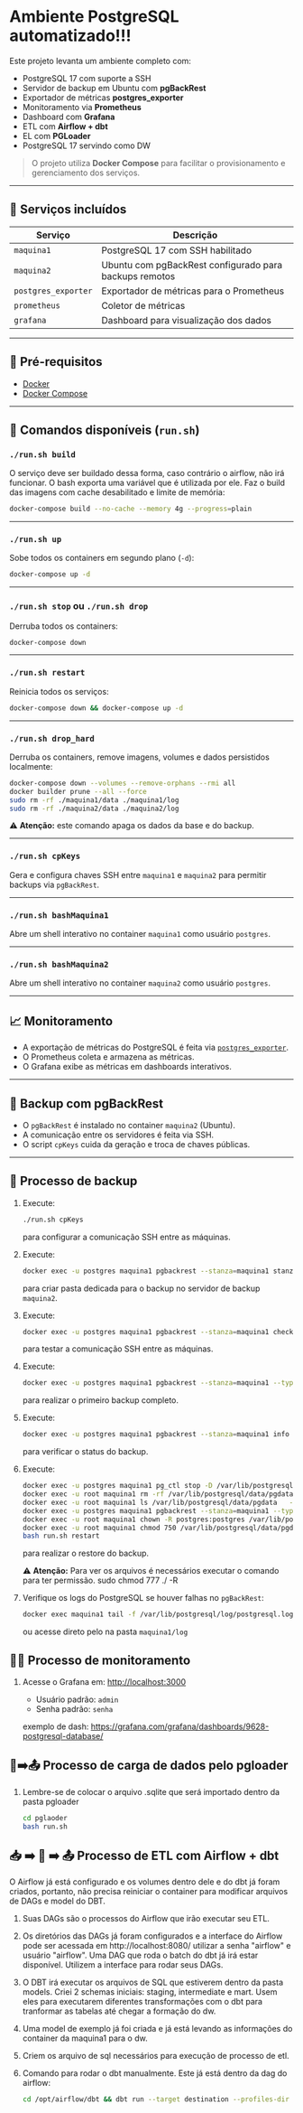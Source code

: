 # Ambiente PostgreSQL automatizado!!!

Este projeto levanta um ambiente completo com:

- PostgreSQL 17 com suporte a SSH
- Servidor de backup em Ubuntu com **pgBackRest**
- Exportador de métricas **postgres_exporter**
- Monitoramento via **Prometheus**
- Dashboard com **Grafana**
- ETL com **Airflow + dbt**
- EL com **PGLoader**
- PostgreSQL 17 servindo como DW

> O projeto utiliza **Docker Compose** para facilitar o provisionamento e gerenciamento dos serviços.

---

## 🚀 Serviços incluídos

| Serviço             | Descrição                                              |
| ------------------- | ------------------------------------------------------ |
| `maquina1`          | PostgreSQL 17 com SSH habilitado                       |
| `maquina2`          | Ubuntu com pgBackRest configurado para backups remotos |
| `postgres_exporter` | Exportador de métricas para o Prometheus               |
| `prometheus`        | Coletor de métricas                                    |
| `grafana`           | Dashboard para visualização dos dados                  |

---

## 📜 Pré-requisitos

- [Docker](https://www.docker.com/)
- [Docker Compose](https://docs.docker.com/compose/)

---

## 🔧 Comandos disponíveis (`run.sh`)

### `./run.sh build`

O serviço deve ser buildado dessa forma, caso contrário o airflow, não irá funcionar. O bash exporta uma variável que é utilizada por ele.
Faz o build das imagens com cache desabilitado e limite de memória:

```bash
docker-compose build --no-cache --memory 4g --progress=plain
```

---

### `./run.sh up`

Sobe todos os containers em segundo plano (`-d`):

```bash
docker-compose up -d
```

---

### `./run.sh stop` ou `./run.sh drop`

Derruba todos os containers:

```bash
docker-compose down
```

---

### `./run.sh restart`

Reinicia todos os serviços:

```bash
docker-compose down && docker-compose up -d
```

---

### `./run.sh drop_hard`

Derruba os containers, remove imagens, volumes e dados persistidos localmente:

```bash
docker-compose down --volumes --remove-orphans --rmi all
docker builder prune --all --force
sudo rm -rf ./maquina1/data ./maquina1/log
sudo rm -rf ./maquina2/data ./maquina2/log
```

⚠️ **Atenção:** este comando apaga os dados da base e do backup.

---

### `./run.sh cpKeys`

Gera e configura chaves SSH entre `maquina1` e `maquina2` para permitir backups via `pgBackRest`.

---

### `./run.sh bashMaquina1`

Abre um shell interativo no container `maquina1` como usuário `postgres`.

---

### `./run.sh bashMaquina2`

Abre um shell interativo no container `maquina2` como usuário `postgres`.

---

## 📈 Monitoramento

- A exportação de métricas do PostgreSQL é feita via [`postgres_exporter`](https://github.com/prometheus-community/postgres_exporter).
- O Prometheus coleta e armazena as métricas.
- O Grafana exibe as métricas em dashboards interativos.

---

## 💾 Backup com pgBackRest

- O `pgBackRest` é instalado no container `maquina2` (Ubuntu).
- A comunicação entre os servidores é feita via SSH.
- O script `cpKeys` cuida da geração e troca de chaves públicas.

---

## 📂 Processo de backup

1. Execute:

   ```bash
   ./run.sh cpKeys
   ```

   para configurar a comunicação SSH entre as máquinas.

2. Execute:

   ```bash
   docker exec -u postgres maquina1 pgbackrest --stanza=maquina1 stanza-create
   ```

   para criar pasta dedicada para o backup no servidor de backup `maquina2`.

3. Execute:

   ```bash
   docker exec -u postgres maquina1 pgbackrest --stanza=maquina1 check
   ```

   para testar a comunicação SSH entre as máquinas.

4. Execute:

   ```bash
   docker exec -u postgres maquina1 pgbackrest --stanza=maquina1 --type=full backup
   ```

   para realizar o primeiro backup completo.

5. Execute:

   ```bash
   docker exec -u postgres maquina1 pgbackrest --stanza=maquina1 info
   ```

   para verificar o status do backup.

6. Execute:

   ```bash
   docker exec -u postgres maquina1 pg_ctl stop -D /var/lib/postgresql/data/pgdata
   docker exec -u root maquina1 rm -rf /var/lib/postgresql/data/pgdata
   docker exec -u root maquina1 ls /var/lib/postgresql/data/pgdata   --> o caminho não pode existir, deletamos todos o banco
   docker exec -u postgres maquina1 pgbackrest --stanza=maquina1 --type=time --target="2025-07-07 18:50:47-03" restore
   docker exec -u root maquina1 chown -R postgres:postgres /var/lib/postgresql/data/pgdata
   docker exec -u root maquina1 chmod 750 /var/lib/postgresql/data/pgdata
   bash run.sh restart
   ```

   para realizar o restore do backup.

   ⚠️ **Atenção:** Para ver os arquivos é necessários executar o comando para ter permissão. sudo chmod 777 ./ -R

7. Verifique os logs do PostgreSQL se houver falhas no `pgBackRest`:

   ```bash
   docker exec maquina1 tail -f /var/lib/postgresql/log/postgresql.log
   ```

   ou acesse direto pelo na pasta `maquina1/log`

## 🧑‍💻 Processo de monitoramento

1. Acesse o Grafana em: [http://localhost:3000](http://localhost:4000)

   - Usuário padrão: `admin`
   - Senha padrão: `senha`

   exemplo de dash: https://grafana.com/grafana/dashboards/9628-postgresql-database/

## 📂➡️📤 Processo de carga de dados pelo pgloader

1. Lembre-se de colocar o arquivo .sqlite que será importado dentro da pasta pgloader

   ```bash
   cd pglaoder
   bash run.sh
   ```

## 📥 ➡️ 🔄 ➡️ 📤 Processo de ETL com Airflow + dbt

O Airflow já está configurado e os volumes dentro dele e do dbt já foram criados, portanto, não precisa reiniciar o container para modificar arquivos de DAGs e model do DBT.

1. Suas DAGs são o processos do Airflow que irão executar seu ETL.

2. Os diretórios das DAGs já foram configurados e a interface do Airflow pode ser acessada em http://localhost:8080/ utilizar a senha "airflow" e usuário "airflow". Uma DAG que roda o batch do dbt já irá estar disponível. Utilizem a interface para rodar seus DAGs.

3. O DBT irá executar os arquivos de SQL que estiverem dentro da pasta models. Criei 2 schemas iniciais: staging, intermediate e mart. Usem eles para executarem diferentes transformações com o dbt para tranformar as tabelas até chegar a formação do dw.

4. Uma model de exemplo já foi criada e já está levando as informações do container da maquina1 para o dw.

5. Criem os arquivo de sql necessários para execução de processo de etl.

6. Comando para rodar o dbt manualmente. Este já está dentro da dag do airflow:

   ```bash
   cd /opt/airflow/dbt && dbt run --target destination --profiles-dir /opt/airflow/dbt
   ```
